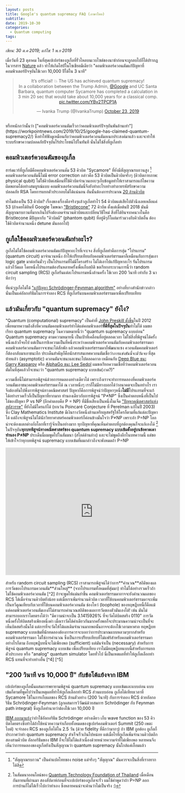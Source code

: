 ```yaml
---
layout: posts
title: Google's quantum supremacy FAQ (ภาษาไทย)
subtitle:
date: 2019-10-30
categories:
  - Quantum computing
tags:
---
```


*เขียน: 30 ต.ค 2019; แก้ไข: 1 พ.ย 2019*

เมื่อวันที่ 23 ตุลาคม ในที่สุดเปเปอร์ของกูเกิ้ลที่รั่วไหลบนเวบไซต์ของนาซ่าก่อนจะถูกลบไปก็ได้ปรากฏในวารสาร
[Nature](https://www.nature.com/articles/s41586-019-1666-5) แล้ว ทำให้เกิดไฮป์ในโซเชียลมีเดียว่า "คอมพิวเตอร์ควอนตัมแก้ปัญหาที่คอมพิวเตอร์ปัจจุบันใช้เวลา 10,000 ปีได้ใน 3 นาที"

<center>
<blockquote class="twitter-tweet"><p lang="en" dir="ltr">It’s official! 💥 The US has achieved quantum supremacy! <br>In a collaboration between the Trump Admin, <a href="https://twitter.com/Google?ref_src=twsrc%5Etfw">@Google</a> and UC Santa Barbara, quantum computer Sycamore has completed a calculation in 3 min 20 sec that would take about 10,000 years for a classical comp. <a href="https://t.co/YBv2TPCP1A">pic.twitter.com/YBv2TPCP1A</a></p>&mdash; Ivanka Trump (@IvankaTrump) <a href="https://twitter.com/IvankaTrump/status/1186987509609385988?ref_src=twsrc%5Etfw">October 23, 2019</a></blockquote> <script async src="https://platform.twitter.com/widgets.js" charset="utf-8"></script>
</center>

<br>
หรือหนักกว่านั้นว่า ["คอมพิวเตอร์ควอนตัมเร็วกว่าคอมพิวเตอร์ปัจจุบันพันล้านเท่า"](https://workpointnews.com/2019/10/25/google-has-claimed-quantum-supremacy2/) ซึ่งทำให้ฟังดูเหมือนกับว่าคอมพิวเตอร์ควอนตัมอเนกประสงค์มาแล้ว และจะทำให้ระบบรักษาความปลอดภัยปัจจุบันไร้ประโยชน์ไปในทันที นั่นไม่ใช่สิ่งที่กูเกิ้ลทำ

## คอมพิวเตอร์ควอนตัมของกูเกิ้ล

ฮาร์ดแวร์ที่กูเกิ้ลมีคือคอมพิวเตอร์ควอนตัม 53 คิวบิต "Sycamore" ที่ยังมีสัญญาณรบกวนสูง [^1] คอมพิวเตอร์ควอนตัมนี้ไม่มี error correction กล่าวคือ 53 คิวบิตเป็นคิวบิตจริงๆ (คิวบิตกายภาพ: physical qubit) ไม่ใช่คิวบิตเสมือนที่ใช้คิวบิตจำนวนเยอะๆเก็บข้อมูลทำให้เราสามารถแก้ไขความผิดพลาดได้อย่างสมบูรณ์แบบ คอมพิวเตอร์ควอนตัมนี่จึงยังทำอะไรอย่างทำลายรหัสรักษาความปลอดภัย RSA โดยการแยกตัวประกอบไม่ได้แน่นอน อันนั้นต้องการประมาณ [20 ล้านคิวบิต](https://arxiv.org/abs/1905.09749)

ทำไมต้องเป็น 53 คิวบิต? เรื่องของเรื่องคือจริงๆแล้วกูเกิ้ลทำไว้ 54 คิวบิตแต่เสียไปตัวนึงเลยเหลือแค่ 53 (ถ้าเคยได้ยินที่ Google โฆษณา ["Bristlecone"](https://ai.googleblog.com/2018/03/a-preview-of-bristlecone-googles-new.html)  72 คิวบิต  ตั้งแต่เมื่อต้นปี 2018 มันมีสัญญาณรบกวนที่มากเกินไปจึงต้องลดจำนวนคิวบิตและเปลี่ยนวิธีใหม่ สิ่งที่ได้ยินจากคนวงในคือ Bristlecone มีปัญหากับ "คิวบิตผี" (phantom qubit) ที่อยู่ดีๆก็โผล่มาร่วมวงกับคิวบิตอื่น ต้องใช้คิวบิตจำนวนหนึ่ง detune มันออกไป)

## กูเกิ้ลใช้คอมพิวเตอร์ควอนตัมทำอะไร?

กูเกิ้ลไม่ได้ใช้คอมพิวเตอร์ควอนตัมแก้ปัญหาอะไรที่เจาะจง สิ่งที่กูเกิ้ลทำคือการสุ่ม "โปรแกรม" (quantum circuit) มาจำนวนหนึ่ง  ถ้าให้เปรียบเทียบกับคอมพิวเตอร์ธรรมดาก็เหมือนกับการสุ่มเอา logic gate มาต่อกันมั่วๆ เป็นโปรแกรมที่ไม่มีโครงสร้าง ไม่ได้เอาไปแก้ปัญหาอะไร รันโปรแกรมแล้วก็วัดผล โดยหนึ่งโปรแกรมต้องรันหลายครั้งเพื่อเก็บสถิติ ขอเรียกกระบวนการนี้ว่า random circuit sampling (RCS)  กูเกิ้ลรันแต่ละโปรแกรมหนึ่งล้านครั้ง ใช้เวลา 200 วินาที เท่ากับ 3 นาทีกว่าๆ

ที่แน่ๆกูเกิ้ลไม่ได้ ["แก้ปัญหา Schrödinger-Feynman algorithm"](https://workpointnews.com/2019/10/25/google-has-claimed-quantum-supremacy2/) อย่างที่บางสำนักข่าวกล่าว นั่นเป็นแค่อัลกอริธึมในการจำลอง RCS ที่กูเกิ้ลรันบนคอมพิวเตอร์ธรรมดาเพื่อเปรียบเทียบ

## แล้วมันเกี่ยวกับ "quantum supremacy" ยังไง?

"Quantum (computational) supremacy" เป็นคำที่ [John Preskill ตั้งขึ้น](https://www.quantamagazine.org/john-preskill-explains-quantum-supremacy-20191002/)ในปี 2012 เพื่อหมายความถึงสิ่งที่ควอนตัมคอมพิวเตอร์ทำได้แต่คอมพิวเตอร์**ที่ดีที่สุดในปัจจุบัน**ทำไม่ได้ ผมขอเรียก quantum supremacy ในความหมายนี้ว่า "quantum supremacy แบบอ่อน" Quantum supremacy ตามความหมายนี้ เป็นเป้าที่เคลื่อนที่อยู่ตลอดเวลา ไม่ใช่สิ่งที่พิสูจน์ได้ครั้งหนึ่งแล้วก็จบไป แต่เป็นการชิงความเป็นที่หนึ่งระหว่างคอมพิวเตอร์ควอนตัมกับคอมพิวเตอร์ธรรมดา คอมพิวเตอร์ควอนตัมอาจจะชนะได้สักพัก แล้วคอมพิวเตอร์ธรรมดาก็พัฒนาแซง ควอนตัมคอมพิวเตอร์ก็ต้องกลับมาเอาชนะอีก
ประเด็นสำคัญก็คือนักสารสนเทศควอนตัมเชื่อว่า*การแข่งขันนี้จะมีวันจบ* ที่สุดท้ายแล้ว (asymptotic) ควอนตัมจะชนะและชนะไปตลอดกาล เหมือนกับ [Deep Blue ชนะ Garry Kasparov](https://en.wikipedia.org/wiki/Deep_Blue_versus_Garry_Kasparov) หรือ [AlphaGo ชนะ Lee Sedol](https://en.wikipedia.org/wiki/AlphaGo_versus_Lee_Sedol) ผมขอเรียกความเชื่อที่ว่าคอมพิวเตอร์ควอนตัมในที่สุดแล้วก็จะชนะว่า "quantum supremacy แบบเข้ม(งวด?)"

ความเชื่อนี้ไม่สามารถพิสูจน์ด้วยการทดลองอย่างเดียวได้ เพราะถึงเราจะทำการทดลองที่คอมพิวเตอร์ควอนตัมเอาชนะคอมพิวเตอร์ธรรมดาได้ ณ เวลาหนึ่งๆ เราก็ไม่มีทางบอกได้ว่าอนาคตจะเป็นอย่างไร เราจึงต้องหันไปพึ่งการพิสูจน์ทางคณิตศาสตร์
ปัญหาก็คือการพิสูจน์ว่าปัญหาๆหนึ่ง**ไม่มี**โปรแกรมที่จะแก้ได้อย่างรวดเร็วก็เป็นปัญหาที่ยากมาก ทำนองเดียวกับการพิสูจน์ "P≠NP" ซึ่งเป็นคำตอบหนึ่งที่เป็นไปได้ของปัญหา P vs NP (อีกคำตอบคือ P = NP) ที่มีชื่อเสียงเป็นหนึ่งในเจ็ด ["ปัญหาคณิตศาสตร์แห่งสหัสวรรษ"](https://www.claymath.org/millennium-problems) ที่ยังไม่มีใครแก้ได้ (ยกเว้น Poincaré Conjecture ที่ Perelman แก้ในปี 2003) ซึ่ง Clay Mathematics Institute มีเงินรางวัลหนึ่งล้านเหรียญสหรัฐให้ใครก็ตามที่แก้แต่ละปัญหาได้ แต่ถึงจะพิสูจน์ไม่ได้นักวิทยาศาสตร์คอมพิวเตอร์ก็ค่อนข้างมั่นใจว่า P≠NP เพราะถ้า P=NP โลกน่าจะต้องแตกต่างกับโลกที่เรารู้จักเป็นอย่างมาก ทุกปัญหาที่คุณเห็นคำตอบที่ถูกต้องคุณก็จะแก้เองได้ [^3] ในปัจจุบัน**ทุกบทพิสูจน์ทางคณิตศาสตร์ของ quantum supremacy แบบเข้มตั้งอยู่บนข้อคาดเดาทำนอง P≠NP** ประเด็นนี้ผมพูดไปในสัมมนา (สไลด์ด้านล่าง) และจะไม่พูดถึงอีกในบทความนี้  แต่ขอให้เข้าใจว่าทุกบทพิสูจน์ supremacy แบบเข้มที่ผมกล่าวถึงจะพังหมดถ้า P=NP

<center>
<iframe width="576" height="420" src="https://slides.com/ninnat/deck-8/embed" frameborder="0" allowfullscreen>></iframe>
</center>

<br>
สำหรับ random circuit sampling (RCS) เราสามารถพิสูจน์ได้ว่าการ**คำนวณ**สถิติของผลการวัดของโปรแกรมควอนตัม**ส่วนใหญ่** (จากโปรแกรมทั้งหมดที่สุ่มมา) ทำไม่ได้อย่างรวดเร็วถ้าไม่ใช้คอมพิวเตอร์ควอนตัม [^2] ถ้าจะพูดให้แม่นยำขึ้น คอมพิวเตอร์ธรรมดาอาจจะยังคำนวณผลของ RCS ได้เมื่อจำนวนคิวบิตยังน้อย แต่เมื่อเราเพิ่มจำนวนคิวบิต เวลาที่ใช้บนคอมพิวเตอร์ธรรมดาจะเพิ่มเป็นทวีคูณเทียบกับเวลาที่ใช้บนคอมพิวเตอร์ควอนตัม
ช่องโหว่ (loophole) ของทฤษฎีบทนี้ก็คือแม้แต่คอมพิวเตอร์ควอนตัมเองก็ไม่สามารถคำนวณสถิติของผลการวัดของตัวมันเองได้! เช่น มันไม่สามารถบอกเราโดยตรงได้ว่า "มีความน่าจะเป็น 3.1415926% ที่จะวัดได้บิตสตริง 0110" การวัดหนึ่งครั้งให้บิตสตริงเพียงหนึ่งค่า เมื่อเราวัดได้ค่าเดียวกันมากครั้งพอก็จะประมาณความน่าจะเป็นที่จะเห็นบิตสตริงนั้นได้ แต่การที่จะวัดให้ได้ผลเดิมจำนวนมากพอนั้นอาจจะต้องใช้เวลามหาศาล ทฤษฎีบท supremacy แบบเข้มที่นักทดลองต้องการควรจะบอกว่าการประมาณแบบหลวมๆยากสำหรับคอมพิวเตอร์ธรรมดา ไม่ใช่การคำนวณ ซึ่งเป็นการเปรียบเทียบที่ไม่แฟร์สำหรับคอมพิวเตอร์ธรรมดา
อย่างไรก็ตาม ถึงทฤษฎีบทนี้จะไม่เพียงพอ (sufficient) แต่มันจำเป็น (necessary) สำหรับการพิสูจน์ quantum supremacy แบบเข้ม เพื่อเปรียบเทียบ เราไม่มีทฤษฎีบทแบบนี้สำหรับการแยกตัวประกอบ หรือ "analog" quantum simulator โดยทั่วไป นี่เป็นเหตผลที่ทำให้กูเกิ้ลเลือกทำ RCS แทนที่จะทำอย่างอื่น [^4] [^5]

<!--[สำหรับนักควอนตัม คำถามหนึ่งที่สำคัญก็คือ: ถึงเราจะพิสูจน์ได้ว่าการประมาณสถิติจาก RCS ใน [L1-norm](https://medium.com/@montjoile/l0-norm-l1-norm-l2-norm-l-infinity-norm-7a7d18a4f40c) ก็ทำได้ยากบนคอมพิวเตอร์ธรรมดา  การทดลองนี้ของกูเกิ้ลจะพิสูจน์ quantum supremacy แบบเข้มหรือไม่? คำตอบอาจจะเป็น"ไม่""เพราะ fidelity ของการทดลองที่ยังน้อยเกินไป (0.2%) [^4]]-->

## "200 วินาที vs 10,000 ปี" กับข้อโต้แย้งจาก IBM

เปเปอร์ของกูเกิ้ลนั้นผสมการพยายามพิสูจน์ quantum supremacy แบบเข้มและแบบอ่อน แบบเข้มก็ตามที่พูดไปว่าเป็นเหตุผลที่ทำให้กูเกิ้ลเลือกทำ RCS ส่วนแบบอ่อน กูเกิ้ลได้เทียบเวลาที่ Sycamore ใช้ในการเก็บผลของ RCS ล้านตัวอย่าง (200 วินาที) กับการจำลอง RCS ด้วยอัลกอริธึม Schrödinger-Feynman (ลูกผสมการวิวัฒน์ด้วยสมการ Schrödinger กับ Feynman path integral) ซึ่งกูเกิ้ลทำนายว่าต้องใช้เวลา 10,000 ปี

[IBM ออกมาแย้ง](https://www.ibm.com/blogs/research/2019/10/on-quantum-supremacy/)ว่าถ้าใช้อัลกอริธึม Schrödinger อย่างเดียว เก็บ wave function ของ 53 คิวบิตโดยตรงซึ่งทำได้ถ้าใช้หน่วยความจำเกือบทั้งหมดของซูเปอร์คอมพิวเตอร์ Summit (250 เพตะไบต์) จะจำลอง RCS ของกูเกิ้ลได้ใน 2.5 วัน (ด้วย fidelity ที่ดีกว่ามากๆ) ถ้า IBM ถูกต้อง กูเกิ้ลก็ประกาศว่าทำ quantum supremacy สำเร็จเร็วเกินไปหน่อย แต่เมื่อไรที่กูเกิ้ลเพิ่มจำนวนคิวบิตอีกสองสามคิวบิต อัลกอริธึมของ IBM ก็จะใช้ไม่ได้แล้วเนื่องด้วยหน่วยความจำที่ไม่เพียงพอ หลายคนจึงเห็นว่าการทดลองของกูเกิ้ลยังเป็นสัญญาณว่า quantum supremacy นั้นใกล้แค่เอื้อมแล้ว

<!--**ความสำเร็จของกูเกิ้ลครั้งนี้ถือเป็นจุดเปลี่ยนสำคัญของการคำนวณเชิงควอนตัมไหม?**

ความสำเร็จนี้ของกูเกิ้ลมีคุณค่าหลายด้าน หนึ่ง ด้านวิศวกรรม ผมไม่ใช่นักทดลองแต่เชื่อว่าสิ่งที่กูเกิ้ลทำไม่ง่ายเลยและเป็นความสำเร็จทางวิศวกรรมชั้นเยี่ยม สอง ด้านประชาสัมพันธ์ อย่างที่ผมบอกกับคนหลายคน ไม่ว่ากูเกิ้ลจะทำ quantum supremacy สำเร็จหรือไม่ ด้วยมาตรวัดใดของ supremacy ก็ตาม กูเกิ้ลก็ได้ "supreme status" (หน้า) ไปเรียบร้อยแล้ว
สาม ด้านวิทยาศาสตร์ การทดลองนี้เป็นย่างก้าวแรกสู่เขตแดน quantum supremacy ที่จะทำให้เรามั่นใจขึ้นเรื่อยๆว่าพลังของคอมพิวเตอร์ควอนตัมเป็นของจริง-->



[^1]: "สัญญาณรบกวน" เป็นคำแปลไทยของ noise แต่จริงๆ "สัญญาณ" มันควรจะเป็นสิ่งที่เราอยากได้สิ

[^2]: Bouland, Fefferman, Nirkhe,  Vazirani, [*On the complexity and verification of quantum random circuit sampling*](https://www.nature.com/articles/s41567-018-0318-2), Nature Physics (2019)

[^3]: ในสัมมนาออนไลน์ของ [Quantum Technology Foundation of Thailand](https://qtft.org/) เมื่อเดือนกันยายนที่ผ่านมา สองสัปดาห์ก่อนที่จะเปเปอร์ของกูเกี้ลจะรั่ว ผมใช้คำพูดว่าถ้า P=NP ลอกการบ้านก็ไม่ได้เร็วไปกว่าทำเอง ซึ่งหลายคนน่าจะค้านว่าไม่เป็นจริง :)

[^4]: การทดลอง supremacy อื่นๆก็มี เช่น "Boson sampling" ด้วยโฟตอน แต่เรายังทำการทดลองกับโฟตอนได้[จำนวนไม่มากพอ](https://arxiv.org/abs/1910.09930)ที่จะพิสูจน์ supremacy ได้

[^5]: Harrow and Montanaro, [*Quantum computational supremacy*](https://www.nature.com/articles/nature23458), Nature (2017) รีวิวว่าปัญหา/แพลตฟอร์มไหนมีทฤษฎี quantum supremacy รองรับบ้าง อาจจะเก่าไปนิดเพราะตอนนี้มี[พิสูจน์สำหรับ 2D quantum simulator](https://arxiv.org/abs/1908.08069) แล้ว

<!-- [^4]: [คอมเมนต์ของ Tomoyuki Morimae](https://www.scottaaronson.com/blog/?p=4372#comment-1822683) ในบล็อกของ Scott Aaronson-->
